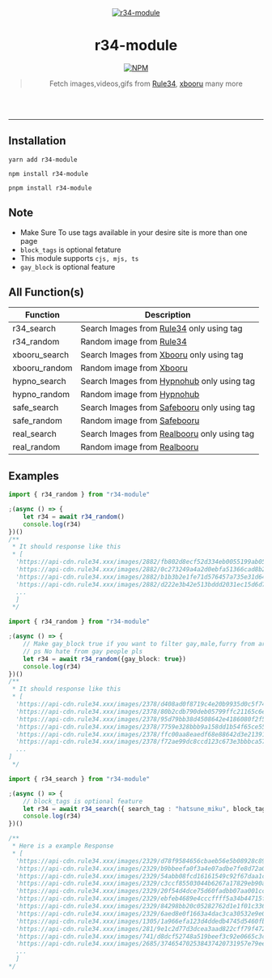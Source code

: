<div align="center">
<a href="https://github.com/RaySenpai69/r34-module"><img src="https://i.ibb.co/0B5sMcb/download.png" alt="r34-module" border="0"></a>

# **r34-module</er></a></h1>**

[![NPM](https://img.shields.io/badge/Available%20On-NPM-lightgrey.svg?logo=npm&logoColor=339933&labelColor=white&style=flat-square)](https://www.npmjs.com/package/r34-module)

> Fetch images,videos,gifs from [Rule34](https://rule34.xxx/), [xbooru](https://xbooru.com) many more
</div><br/>
<br/>

---

## Installation

```
yarn add r34-module
```
```
npm install r34-module
```
```
pnpm install r34-module
```

## Note

- Make Sure To use tags available in your desire site is more than one page
-  `block_tags` is optional fetature
-  This module supports `cjs, mjs, ts`
-  `gay_block` is optional feature

## All Function(s)
Function | Description
---|---
r34_search | Search Images from [Rule34](https://rule34.xxx/) only using tag
r34_random | Random image from [Rule34](https://rule34.xxx/) 
xbooru_search | Search Images from [Xbooru](https://xbooru.com) only using tag
xbooru_random | Random image from [Xbooru](https://xbooru.com) 
hypno_search | Search Images from [Hypnohub](https://hypnohub.net/)  only using tag
hypno_random | Random image from [Hypnohub](https://hypnohub.net/) 
safe_search | Search Images from [Safebooru](https://safebooru.org/) only using tag
safe_random | Random image from [Safebooru](https://safebooru.org/)
real_search | Search Images from [Realbooru](https://realbooru.com//) only using tag
real_random | Random image from [Realbooru](https://realbooru.com/)

## Examples

```ts
import { r34_random } from "r34-module"

;(async () => {
    let r34 = await r34_random()
    console.log(r34)
})()
/**
 * It should response like this
 * [
  'https://api-cdn.rule34.xxx/images/2882/fb802d8ecf52d334eb0055199ab052f6.jpeg',
  'https://api-cdn.rule34.xxx/images/2882/0c273249a4a2d0ebfa51366cad8b2d31.jpeg',
  'https://api-cdn.rule34.xxx/images/2882/b1b3b2e1fe71d576457a735e31d64092.jpeg',
  'https://api-cdn.rule34.xxx/images/2882/d222e3b42e513bddd2031ec15d6d77b6.jpeg',
  ...
  ]
 */
```
```ts
import { r34_random } from "r34-module"

;(async () => {
    // Make gay_block true if you want to filter gay,male,furry from array
    // ps No hate from gay people pls
    let r34 = await r34_random({gay_block: true})
    console.log(r34)
})()
/**
 * It should response like this
 * [
  'https://api-cdn.rule34.xxx/images/2378/d408ad0f8719c4e20b9935d0c5f74615.jpeg',
  'https://api-cdn.rule34.xxx/images/2378/80b2cdb790deb05799ffc21165c6ee13.jpeg',
  'https://api-cdn.rule34.xxx/images/2378/95d79bb38d4508642e4186080f2f54b3.png',
  'https://api-cdn.rule34.xxx/images/2378/7759e328bbb9a158dd1b54f65ce55a77.jpeg',
  'https://api-cdn.rule34.xxx/images/2378/ffc00aa8eaedf68e88642d3e21391a93.jpeg',
  'https://api-cdn.rule34.xxx/images/2378/f72ae99dc8ccd123c673e3bbbca57c5f.jpeg',
  ...
]
 */
```

```ts
import { r34_search } from "r34-module"

;(async () => {
    // block_tags is optional feature
    let r34 = await r34_search({ search_tag : "hatsune_miku", block_tags: ["male", "trap"] })
    console.log(r34)
})()

/**
 * Here is a example Response
 * [
  'https://api-cdn.rule34.xxx/images/2329/d78f9584656cbaeb56e5b08928c89a09.png',
  'https://api-cdn.rule34.xxx/images/2329/b9bbeefa0f3a4e07adbe7fe8d72a0183.png',
  'https://api-cdn.rule34.xxx/images/2329/54abb08fcd16161549c92f67daa1c3a3.png',
  'https://api-cdn.rule34.xxx/images/2329/c3ccf85503044b6267a17829eb90a043.png',
  'https://api-cdn.rule34.xxx/images/2329/20f54d4dce75d60fadbb07aa001ccc99.png',
  'https://api-cdn.rule34.xxx/images/2329/ebfeb4689e4cccffff5a34b44715f827.png',
  'https://api-cdn.rule34.xxx/images/2329/84298bb20c05282762d1e1f01c3365d6.png',
  'https://api-cdn.rule34.xxx/images/2329/6aed8e0f1663a4dac3ca30532e9e0c29.png',
  'https://api-cdn.rule34.xxx/images/1305/1a966efa123d4ddedb4745d5460fb32d.png',
  'https://api-cdn.rule34.xxx/images/281/9e1c2d77d3dcea3aad822cff79f4720c.jpeg',
  'https://api-cdn.rule34.xxx/images/741/d8dcf52748a519beef3c92e0665c3c1a.png',
  'https://api-cdn.rule34.xxx/images/2685/374654702538437420731957e79ee435.png',
  ...
  ]
*/
```